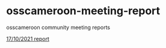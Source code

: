 # osscameroon-meeting-report
osscameroon community meeting reports

[17/10/2021 report](./reports/17-10-2021.md)

